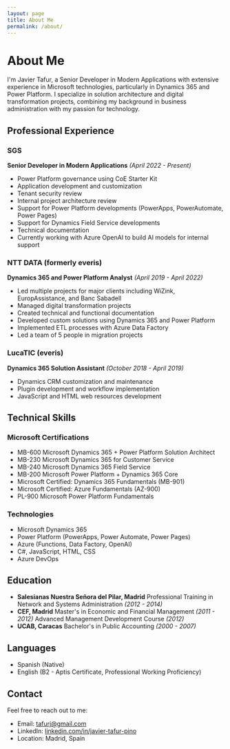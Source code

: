 ```yaml
---
layout: page
title: About Me
permalink: /about/
---
```


# About Me

I'm Javier Tafur, a Senior Developer in Modern Applications with extensive experience in Microsoft technologies, particularly in Dynamics 365 and Power Platform. I specialize in solution architecture and digital transformation projects, combining my background in business administration with my passion for technology.

## Professional Experience

### SGS
**Senior Developer in Modern Applications** *(April 2022 - Present)*
- Power Platform governance using CoE Starter Kit
- Application development and customization
- Tenant security review
- Internal project architecture review
- Support for Power Platform developments (PowerApps, PowerAutomate, Power Pages)
- Support for Dynamics Field Service developments
- Technical documentation
- Currently working with Azure OpenAI to build AI models for internal support

### NTT DATA (formerly everis)
**Dynamics 365 and Power Platform Analyst** *(April 2019 - April 2022)*
- Led multiple projects for major clients including WiZink, EuropAssistance, and Banc Sabadell
- Managed digital transformation projects
- Created technical and functional documentation
- Developed custom solutions using Dynamics 365 and Power Platform
- Implemented ETL processes with Azure Data Factory
- Led a team of 5 people in migration projects

### LucaTIC (everis)
**Dynamics 365 Solution Assistant** *(October 2018 - April 2019)*
- Dynamics CRM customization and maintenance
- Plugin development and workflow implementation
- JavaScript and HTML web resources development

## Technical Skills

### Microsoft Certifications
- MB-600 Microsoft Dynamics 365 + Power Platform Solution Architect
- MB-230 Microsoft Dynamics 365 for Customer Service
- MB-240 Microsoft Dynamics 365 Field Service
- MB-200 Microsoft Power Platform + Dynamics 365 Core
- Microsoft Certified: Dynamics 365 Fundamentals (MB-901)
- Microsoft Certified: Azure Fundamentals (AZ-900)
- PL-900 Microsoft Power Platform Fundamentals

### Technologies
- Microsoft Dynamics 365
- Power Platform (PowerApps, Power Automate, Power Pages)
- Azure (Functions, Data Factory, OpenAI)
- C#, JavaScript, HTML, CSS
- Azure DevOps

## Education

- **Salesianas Nuestra Señora del Pilar, Madrid**
  Professional Training in Network and Systems Administration *(2012 - 2014)*
- **CEF, Madrid**
  Master's in Economic and Financial Management *(2011 - 2012)*
  Advanced Management Development Course *(2012)*
- **UCAB, Caracas**
  Bachelor's in Public Accounting *(2000 - 2007)*

## Languages
- Spanish (Native)
- English (B2 - Aptis Certificate, Professional Working Proficiency)

## Contact

Feel free to reach out to me:
- Email: tafurj@gmail.com
- LinkedIn: [linkedin.com/in/javier-tafur-pino](https://www.linkedin.com/in/javier-tafur-pino/)
- Location: Madrid, Spain